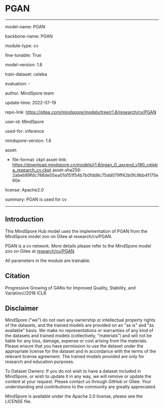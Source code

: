 # PGAN

---

model-name: PGAN

backbone-name: PGAN

module-type: cv

fine-tunable: True

model-version: 1.8

train-dataset: celeba

evaluation: -

author: MindSpore team

update-time: 2022-07-19

repo-link: <https://gitee.com/mindspore/models/tree/r1.8/research/cv/PGAN>

user-id: MindSpore

used-for: inference

mindspore-version: 1.8

asset:

-
    file-format: ckpt
    asset-link: <https://download.mindspore.cn/models/r1.8/pgan_G_ascend_v180_celeba_research_cv.ckpt>
    asset-sha256: 2abeb89fdc788de05ea01d151f54b7b0fdd8c75dd079ff42b0fc9bb4f175e60e

license: Apache2.0

summary: PGAN is used for cv

---

## Introduction

This MindSpore Hub model uses the implementation of PGAN from the MindSpore model zoo on Gitee at research/cv/PGAN.

PGAN is a cv network. More details please refer to the MindSpore model zoo on Gitee at [research/cv/PGAN](https://gitee.com/mindspore/models/blob/r1.8/research/cv/PGAN/README_CN.md).

All parameters in the module are trainable.

## Citation

Progressive Growing of GANs for Improved Quality, Stability, and Variation//2018 ICLR

## Disclaimer

MindSpore ("we") do not own any ownership or intellectual property rights of the datasets, and the trained models are provided on an "as is" and "as available" basis. We make no representations or warranties of any kind of the datasets and trained models (collectively, “materials”) and will not be liable for any loss, damage, expense or cost arising from the materials. Please ensure that you have permission to use the dataset under the appropriate license for the dataset and in accordance with the terms of the relevant license agreement. The trained models provided are only for research and education purposes.

To Dataset Owners: If you do not wish to have a dataset included in MindSpore, or wish to update it in any way, we will remove or update the content at your request. Please contact us through GitHub or Gitee. Your understanding and contributions to the community are greatly appreciated.

MindSpore is available under the Apache 2.0 license, please see the LICENSE file.
